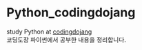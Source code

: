 # Python_codingdojang
study Python at [codingdojang](https://dojang.io/course/view.php?id=7)  
코딩도장 파이썬에서 공부한 내용을 정리합니다. 
